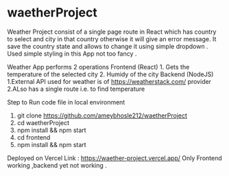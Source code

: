 # waetherProject

Weather Project consist of a single page route in React which has country to select and city in that country otherwise it will give an error message.
It save the country state and allows to change it using simple dropdown . Used simple styling in this App not too fancy .


Weather App performs 2 operations 
  Frontend (React)
    1. Gets the temperature of the selected city
    2. Humidy of the city
  Backend (NodeJS)
    1.External API used for weather is of https://weatherstack.com/ provider 
    2.ALso has a single route i.e. to find temperature


Step to Run code file in local environment

 1. git clone https://github.com/ameybhosle212/waetherProject
 2. cd waetherProject
 3. npm install && npm start
 4. cd frontend
 5. npm install && npm start
 
 
 Deployed on Vercel Link : https://waether-project.vercel.app/
 Only Frontend working ,backend yet not working .
